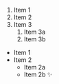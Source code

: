 1. Item 1
2. Item 2
3. Item 3
   1. Item 3a
   2. Item 3b
* Item 1
* Item 2
  * Item 2a
  * Item 2b
:sparkles:
